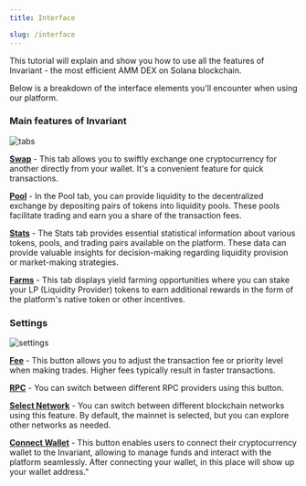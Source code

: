 ```yaml
---
title: Interface

slug: /interface
---
```


This tutorial will explain and show you how to use all the features of Invariant - the most efficient AMM DEX on Solana blockchain.

Below is a breakdown of the interface elements you'll encounter when using our platform.

### Main features of Invariant

![tabs](/img/docs/app/tabs.png)

[**Swap**](/docs/how_to_swap) - This tab allows you to swiftly exchange one cryptocurrency for another directly from your wallet. It's a convenient feature for quick transactions.

[**Pool**](/docs/how_to_add_liquidity) - In the Pool tab, you can provide liquidity to the decentralized exchange by depositing pairs of tokens into liquidity pools. These pools facilitate trading and earn you a share of the transaction fees.

[**Stats**](/docs/stats) - The Stats tab provides essential statistical information about various tokens, pools, and trading pairs available on the platform. These data can provide valuable insights for decision-making regarding liquidity provision or market-making strategies.

[**Farms**](/docs/interface) - This tab displays yield farming opportunities where you can stake your LP (Liquidity Provider) tokens to earn additional rewards in the form of the platform's native token or other incentives.

### Settings

![settings](/img/docs/app/settings.png)

[**Fee**](/docs/transaction_priority) - This button allows you to adjust the transaction fee or priority level when making trades. Higher fees typically result in faster transactions.

[**RPC**](/docs/rpc) - You can switch between different RPC providers using this button.

[**Select Network**](/docs/networks) - You can switch between different blockchain networks using this feature. By default, the mainnet is selected, but you can explore other networks as needed.

[**Connect Wallet**](/docs/how_to_connect_your_wallet) - This button enables users to connect their cryptocurrency wallet to the Invariant, allowing to manage funds and interact with the platform seamlessly. After connecting your wallet, in this place will show up your wallet address."
